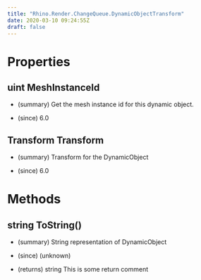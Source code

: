 ```yaml
---
title: "Rhino.Render.ChangeQueue.DynamicObjectTransform"
date: 2020-03-10 09:24:55Z
draft: false
---
```


# Properties
## uint MeshInstanceId
- (summary) 
     Get the mesh instance id for this dynamic object.
     
- (since) 6.0
## Transform Transform
- (summary) 
     Transform for the DynamicObject
     
- (since) 6.0
# Methods
## string ToString()
- (summary) 
     String representation of DynamicObject
     
- (since) (unknown)
- (returns) string This is some return comment
